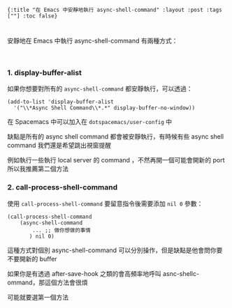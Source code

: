    {:title "在 Emacs 中安靜地執行 async-shell-command" :layout :post :tags [""] :toc false}


# 


## 

安靜地在 Emacs 中執行 async-shell-command 有兩種方式：

<br>


### 1. display-buffer-alist

如果你想要對所有的 `async-shell-command` 都安靜執行，可以透過：

    (add-to-list 'display-buffer-alist
      '("\\*Async Shell Command\\*.*" display-buffer-no-window))

在 Spacemacs 中可以加入在 `dotspacemacs/user-config` 中

缺點是所有的 async shell command 都會被安靜執行，有時候有些 async shell command 我們還是希望跳出視窗提醒

例如執行一些執行 local server 的 command ，不然再開一個可能會開新的 port 所以我推薦第二個方法


### 2. call-process-shell-command

使用 `call-process-shell-command` 要留意指令後需要添加 `nil 0` 參數：

    (call-process-shell-command
        (async-shell-command 
            ... ;; 做你想做的事情 
           ) nil 0)

這種方式對個別 async-shell-command 可以分別操作，但是缺點是他會問你要不要開新的 buffer

如果你是有透過 after-save-hook 之類的會高頻率地呼叫 asnc-shellc-ommand，那這個方法會很煩

可能就要選第一個方法

